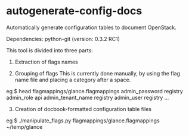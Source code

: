 autogenerate-config-docs
========================

Automatically generate configuration tables to document OpenStack.

Dependencies: python-git (version: 0.3.2 RC1)

This tool is divided into three parts:

1) Extraction of flags names


2) Grouping of flags
This is currently done manually, by using the flag name file and placing
a category after a space.

eg
$ head flagmappings/glance.flagmappings 
admin\_password registry
admin\_role api
admin\_tenant\_name registry
admin\_user registry
...

3) Creation of docbook-formatted configuration table files

eg
$ ./manipulate\_flags.py flagmappings/glance.flagmappings ~/temp/glance
